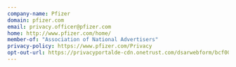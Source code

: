 ```yaml
---
company-name: Pfizer
domain: pfizer.com
email: privacy.officer@pfizer.com
home: http://www.pfizer.com/home/
member-of: "Association of National Advertisers"
privacy-policy: https://www.pfizer.com/Privacy
opt-out-url: https://privacyportalde-cdn.onetrust.com/dsarwebform/bcf00a96-6ee9-49ef-8b63-682dd6056333/74928fed-266a-4d7c-86ab-e16746c66e48.html
---
```




